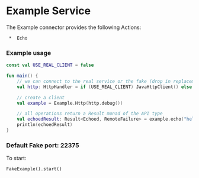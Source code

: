 # Example Service

The Example connector provides the following Actions:

     *  Echo

### Example usage

```kotlin
const val USE_REAL_CLIENT = false

fun main() {
    // we can connect to the real service or the fake (drop in replacement)
    val http: HttpHandler = if (USE_REAL_CLIENT) JavaHttpClient() else FakeExample()

    // create a client
    val example = Example.Http(http.debug())

    // all operations return a Result monad of the API type
    val echoedResult: Result<Echoed, RemoteFailure> = example.echo("hello")
    println(echoedResult)
}
```

### Default Fake port: 22375

To start:

```
FakeExample().start()
```
